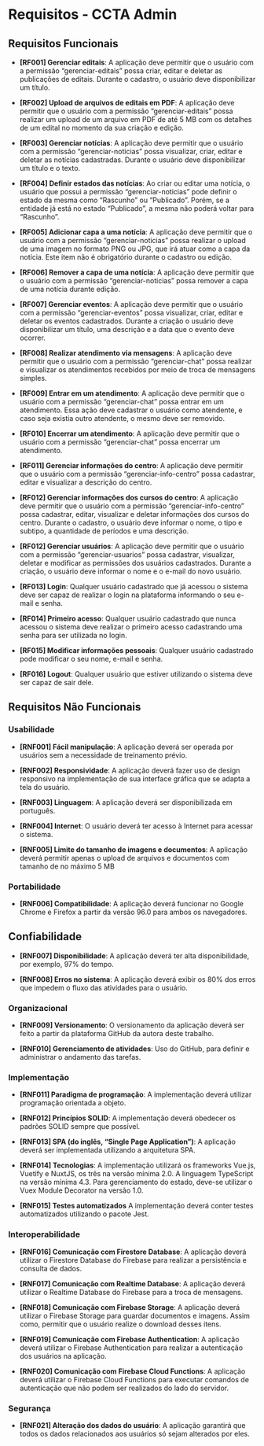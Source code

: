 # Requisitos - CCTA Admin

## Requisitos Funcionais

- **[RF001] Gerenciar editais**:
A aplicação deve permitir que o usuário com a permissão “gerenciar-editais” possa criar, editar e deletar as publicações de editais. Durante o cadastro, o usuário deve disponibilizar um título.

- **[RF002] Upload de arquivos de editais em PDF**:
A aplicação deve permitir que o usuário com a permissão “gerenciar-editais” possa realizar um upload de um arquivo em PDF de até 5 MB com os detalhes de um edital no momento da sua criação e edição.

- **[RF003] Gerenciar notícias**:
A aplicação deve permitir que o usuário com a permissão “gerenciar-noticias” possa visualizar, criar, editar e deletar as notícias cadastradas. Durante o usuário deve disponibilizar um título e o texto.

- **[RF004] Definir estados das notícias**:
Ao criar ou editar uma notícia, o usuário que possui a permissão “gerenciar-noticias” pode definir o estado da mesma como “Rascunho” ou “Publicado”. Porém, se a entidade já está no estado “Publicado”, a mesma não poderá voltar para “Rascunho”.

- **[RF005] Adicionar capa a uma notícia**:
A aplicação deve permitir que o usuário com a permissão “gerenciar-noticias” possa realizar o upload de uma imagem no formato PNG ou JPG, que irá atuar como a capa da notícia. Este item não é obrigatório durante o cadastro ou edição.

- **[RF006] Remover a capa de uma notícia**:
A aplicação deve permitir que o usuário com a permissão “gerenciar-noticias” possa remover a capa de uma notícia durante edição.

- **[RF007] Gerenciar eventos**:
A aplicação deve permitir que o usuário com a permissão “gerenciar-eventos” possa visualizar, criar, editar e deletar os eventos cadastrados. Durante a criação o usuário deve disponibilizar um título, uma descrição e a data que o evento deve ocorrer.

- **[RF008] Realizar atendimento via mensagens**:
A aplicação deve permitir que o usuário com a permissão “gerenciar-chat” possa realizar e visualizar os atendimentos recebidos por meio de troca de mensagens simples.

- **[RF009] Entrar em um atendimento**:
A aplicação deve permitir que o usuário com a permissão “gerenciar-chat” possa entrar em um atendimento. Essa ação deve cadastrar o usuário como atendente, e caso seja existia outro atendente, o mesmo deve ser removido.

- **[RF010] Encerrar um atendimento**:
A aplicação deve permitir que o usuário com a permissão “gerenciar-chat” possa encerrar um atendimento.

- **[RF011] Gerenciar informações do centro**:
A aplicação deve permitir que o usuário com a permissão “gerenciar-info-centro” possa cadastrar, editar e visualizar a descrição do centro.

- **[RF012] Gerenciar informações dos cursos do centro**:
A aplicação deve permitir que o usuário com a permissão “gerenciar-info-centro” possa cadastrar, editar, visualizar e deletar informações dos cursos do centro. Durante o cadastro, o usuário deve informar o nome, o tipo e subtipo, a quantidade de períodos e uma descrição.

- **[RF012] Gerenciar usuários**:
A aplicação deve permitir que o usuário com a permissão “gerenciar-usuarios” possa cadastrar, visualizar, deletar e modificar as permissões dos usuários cadastrados. Durante a criação, o usuário deve informar o nome e o e-mail do novo usuário.

- **[RF013] Login**:
Qualquer usuário cadastrado que já acessou o sistema deve ser capaz de realizar o login na plataforma informando o seu e-mail e senha.

- **[RF014] Primeiro acesso**:
Qualquer usuário cadastrado que nunca acessou o sistema deve realizar o primeiro acesso cadastrando uma senha para ser utilizada no login.

- **[RF015] Modificar informações pessoais**:
Qualquer usuário cadastrado pode modificar o seu nome, e-mail e senha.

- **[RF016] Logout**:
Qualquer usuário que estiver utilizando o sistema deve ser capaz de sair dele.

## Requisitos Não Funcionais

### Usabilidade

- **[RNF001] Fácil manipulação**:
A aplicação deverá ser operada por usuários sem a necessidade de treinamento prévio.

- **[RNF002] Responsividade**:
A aplicação deverá fazer uso de design responsivo na implementação de sua interface gráfica que se adapta a tela do usuário.

- **[RNF003] Linguagem**:
A aplicação deverá ser disponibilizada em português.

- **[RNF004] Internet**:
O usuário deverá ter acesso à Internet para acessar o sistema.

- **[RNF005] Limite do tamanho de imagens e documentos**:
A aplicação deverá permitir apenas o upload de arquivos e documentos com tamanho de no máximo 5 MB

### Portabilidade

- **[RNF006] Compatibilidade**:
A aplicação deverá funcionar no Google Chrome e Firefox a partir da versão 96.0 para ambos os navegadores.

## Confiabilidade

- **[RNF007] Disponibilidade**:
A aplicação deverá ter alta disponibilidade, por exemplo, 97% do tempo.

- **[RNF008] Erros no sistema**:
A aplicação deverá exibir os 80% dos erros que impedem o fluxo das atividades para o usuário.

### Organizacional

- **[RNF009] Versionamento**:
O versionamento da aplicação deverá ser feito a partir da plataforma GitHub da autora deste trabalho.

- **[RNF010] Gerenciamento de atividades**:
Uso do GitHub, para definir e administrar o andamento das tarefas.

### Implementação

- **[RNF011] Paradigma de programação**:
A implementação deverá utilizar programação orientada a objeto.

- **[RNF012] Princípios SOLID**:
A implementação deverá obedecer os padrões SOLID sempre que possível.

- **[RNF013] SPA (do inglês, “Single Page Application”)**:
A aplicação deverá ser implementada utilizando a arquitetura SPA.

- **[RNF014] Tecnologias**:
A implementação utilizará os frameworks Vue.js, Vuetify e NuxtJS, os três na versão mínima 2.0. A linguagem TypeScript na versão mínima 4.3. Para gerenciamento do estado, deve-se utilizar o Vuex Module Decorator na versão 1.0.

- **[RNF015] Testes automatizados**
A implementação deverá conter testes automatizados utilizando o pacote Jest.

### Interoperabilidade

- **[RNF016] Comunicação com Firestore Database**:
A aplicação deverá utilizar o Firestore Database do Firebase para realizar a persistência e consulta de dados.

- **[RNF017] Comunicação com Realtime Database**:
A aplicação deverá utilizar o Realtime Database do Firebase para a troca de mensagens.

- **[RNF018] Comunicação com Firebase Storage**:
A aplicação deverá utilizar o Firebase Storage para guardar documentos e imagens. Assim como, permitir que o usuário realize o download desses itens.

- **[RNF019] Comunicação com Firebase Authentication**:
A aplicação deverá utilizar o Firebase Authentication para realizar a autenticação dos usuários na aplicação.

- **[RNF020] Comunicação com Firebase Cloud Functions**:
A aplicação deverá utilizar o Firebase Cloud Functions para executar comandos de autenticação que não podem ser realizados do lado do servidor.

### Segurança

- **[RNF021] Alteração dos dados do usuário**:
A aplicação garantirá que todos os dados relacionados aos usuários só sejam alterados por eles.


